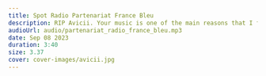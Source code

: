 ```yaml
---
title: Spot Radio Partenariat France Bleu
description: RIP Avicii. Your music is one of the main reasons that I fell in love with this genre. Thank you for everything you've done.
audioUrl: audio/partenariat_radio_france_bleu.mp3
date: Sep 08 2023
duration: 3:40
size: 3.37
cover: cover-images/avicii.jpg
---
```

